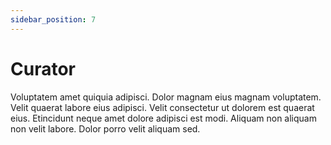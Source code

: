 ```yaml
---
sidebar_position: 7
---
```


# Curator

Voluptatem amet quiquia adipisci. Dolor magnam eius magnam voluptatem. Velit quaerat labore eius adipisci. Velit consectetur ut dolorem est quaerat eius. Etincidunt neque amet dolore adipisci est modi. Aliquam non aliquam non velit labore. Dolor porro velit aliquam sed.
